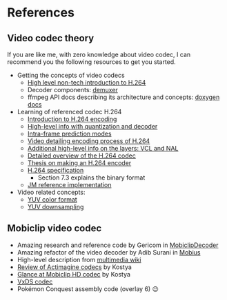 # References

## Video codec theory

If you are like me, with zero knowledge about video codec, I can recommend you
the following resources to get you started.

- Getting the concepts of video codecs
  - [High level non-tech introduction to H.264](https://www.youtube.com/watch?v=PmoEsPWEdOA)
  - Decoder components:
    [demuxer](<https://en.wikipedia.org/wiki/Demultiplexer_(media_file)>)
  - ffmpeg API docs describing its architecture and concepts:
    [doxygen docs](http://ffmpeg.org/doxygen/trunk/group__libavf.html)
- Learning of referenced codec H.264
  - [Introduction to H.264 encoding](https://www.gumlet.com/learn/what-is-h264/)
  - [High-level info with quantization and decoder](https://www.vcodex.com/an-overview-of-h264-advanced-video-coding/)
  - [Intra-frame prediction modes](https://www.vcodex.com/h264avc-intra-precition/)
  - [Video detailing encoding process of H.264](https://www.youtube.com/watch?v=ZXXDXZfEcAQ)
  - [Additional high-level info on the layers: VCL and NAL](https://membrane.stream/learn/h264)
  - [Detailed overview of the H.264 codec](http://ip.hhi.de/imagecom_G1/assets/pdfs/csvt_overview_0305.pdf)
  - [Thesis on making an H.264 encoder](https://research.sabanciuniv.edu/id/eprint/8308/)
  - [H.264 specification](https://www.itu.int/rec/T-REC-H.264-202108-I/en)
    - Section 7.3 explains the binary format
  - [JM reference implementation](https://vcgit.hhi.fraunhofer.de/jvet/JM)
- Video related concepts:
  - [YUV color format](https://learn.microsoft.com/en-us/windows/win32/medfound/about-yuv-video)
  - [YUV downsampling](https://learn.microsoft.com/en-us/windows/win32/medfound/recommended-8-bit-yuv-formats-for-video-rendering)

## Mobiclip video codec

- Amazing research and reference code by Gericom in
  [MobiclipDecoder](https://github.com/Gericom/MobiclipDecoder)
- Amazing refactor of the video decoder by Adib Surani in
  [Mobius](https://github.com/AdibSurani/Mobius)
- High-level description from
  [multimedia wiki](https://wiki.multimedia.cx/index.php/Mobiclip_Video_Codec)
- [Review of Actimagine codecs](https://codecs.multimedia.cx/2020/08/a-quick-review-of-actimagine-video-codecs/)
  by Kostya
- [Glance at Mobiclip HD codec](https://codecs.multimedia.cx/2014/01/a-glance-at-mobiclip-hd/)
  by Kostya
- [VxDS codec](https://wiki.multimedia.cx/index.php/Actimagine_Video_Codec)
- Pokémon Conquest assembly code (overlay 6) 😉
